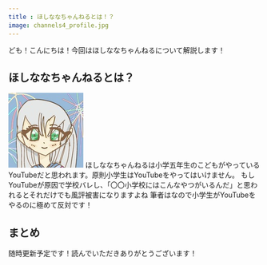 ```yaml
---
title : ほしななちゃんねるとは！？
image: channels4_profile.jpg
---
```

ども！こんにちは！今回はほしななちゃんねるについて解説します！

## ほしななちゃんねるとは？
![hoshinana](channels4_profile.jpg)
ほしななちゃんねるは小学五年生のこどもがやっているYouTubeだと思われます。原則小学生はYouTubeをやってはいけません。
もしYouTubeが原因で学校バレし、「〇〇小学校にはこんなやつがいるんだ」と思われるとそれだけでも風評被害になりますよね
筆者はなので小学生がYouTubeをやるのに極めて反対です！
## まとめ
随時更新予定です！読んでいただきありがとうございます！

